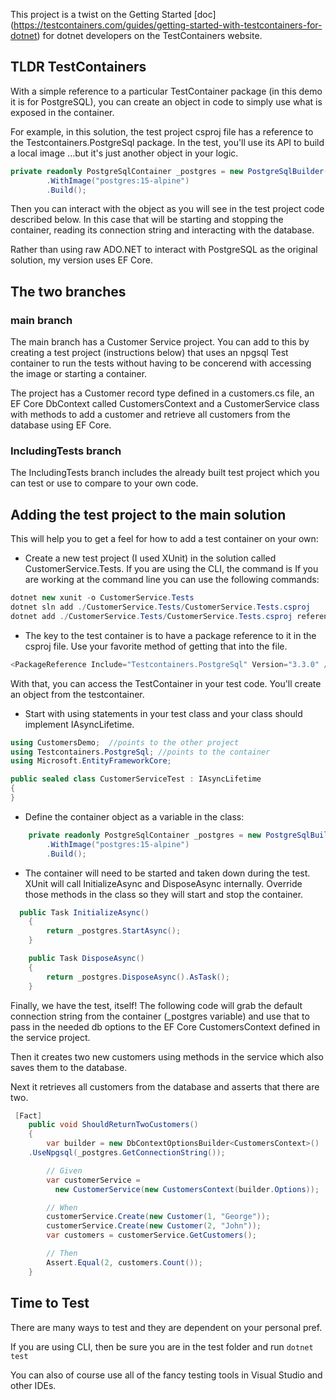 This project is a twist on the Getting Started [doc] (https://testcontainers.com/guides/getting-started-with-testcontainers-for-dotnet) for dotnet developers on the TestContainers website.

## TLDR TestContainers ##
With a simple reference to a particular TestContainer package (in this demo it is for PostgreSQL), you can create an object in code to simply use what is exposed in the container.

For example, in this solution, the test project csproj file has a reference to the Testcontainers.PostgreSql package. In the test, you'll use its API to build a local image  ...but it's just another object in your logic.

```c#
private readonly PostgreSqlContainer _postgres = new PostgreSqlBuilder()
        .WithImage("postgres:15-alpine")
        .Build();
```

Then you can interact with the object as you will see in the test project code described below. In this case that will be starting and stopping the container, reading its connection string and interacting with the database.

Rather than using raw ADO.NET to interact with PostgreSQL as the original solution, my version uses EF Core.

## The two branches ##

### main branch ###
The main branch has a Customer Service project. You can add to this by creating a test project (instructions below) that uses an npgsql Test container to run the tests without having to be concerend with accessing the image or starting a container.

The project has a Customer record type defined in a customers.cs file, an EF Core DbContext called CustomersContext and a CustomerService class with methods to add a customer and retrieve all customers from the database using EF Core.

### IncludingTests branch ###
The IncludingTests branch includes the already built test project which you can test or use to compare to your own code.

## Adding the test project to the main solution ##
This will help you to get a feel for how to add a test container on your own:

* Create a new test project (I used XUnit) in the solution called CustomerService.Tests. If you are using the CLI, the command is
If you are working at the command line you can use the following commands:

```c#
dotnet new xunit -o CustomerService.Tests
dotnet sln add ./CustomerService.Tests/CustomerService.Tests.csproj  
dotnet add ./CustomerService.Tests/CustomerService.Tests.csproj reference ./CustomerService/CustomerService.csproj
```

* The key to the test container is to have a package reference to it in the csproj file. Use your favorite method of getting that into the file.

```c#
<PackageReference Include="Testcontainers.PostgreSql" Version="3.3.0" />
```
With that, you can access the TestContainer  in your test code. You'll create an object from the testcontainer.

* Start with using statements in your test class and your class should implement IAsyncLifetime.

```c#
using CustomersDemo;  //points to the other project
using Testcontainers.PostgreSql; //points to the container
using Microsoft.EntityFrameworkCore;

public sealed class CustomerServiceTest : IAsyncLifetime
{
}

```

* Define the container object as a variable in the class:

```c#
    private readonly PostgreSqlContainer _postgres = new PostgreSqlBuilder()
        .WithImage("postgres:15-alpine")
        .Build();

```

* The container will need to be started and taken down during the test. XUnit will call InitializeAsync and DisposeAsync internally. Override those methods in the class so they will start and stop the container.

```c#
  public Task InitializeAsync()
    {
        return _postgres.StartAsync();
    }

    public Task DisposeAsync()
    {
        return _postgres.DisposeAsync().AsTask();
    }
```

Finally, we have the test, itself! The following code will grab the default connection string from the container (_postgres variable) and use that to pass in the needed db options to the EF Core CustomersContext defined in the service project.

Then it creates two new customers using methods in the service which also saves them to the database.

Next it retrieves all customers from the database and asserts that there are two.

```c#
 [Fact]
    public void ShouldReturnTwoCustomers()
    {
        var builder = new DbContextOptionsBuilder<CustomersContext>()
    .UseNpgsql(_postgres.GetConnectionString());

        // Given
        var customerService = 
          new CustomerService(new CustomersContext(builder.Options));

        // When
        customerService.Create(new Customer(1, "George"));
        customerService.Create(new Customer(2, "John"));
        var customers = customerService.GetCustomers();

        // Then
        Assert.Equal(2, customers.Count());
    }
```
## Time to Test ##

There are many ways to test and they are dependent on your personal pref.  

If you are using CLI, then be sure you are in the test folder and run `dotnet test` 

You can also of course use all of the fancy testing tools in Visual Studio and other IDEs.
